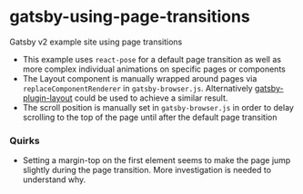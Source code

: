 # gatsby-using-page-transitions

Gatsby v2 example site using page transitions

- This example uses `react-pose` for a default page transition as well as more complex individual animations on specific pages or components
- The Layout component is manually wrapped around pages via `replaceComponentRenderer` in `gatsby-browser.js`. Alternatively [gatsby-plugin-layout](https://github.com/gatsbyjs/gatsby/tree/master/packages/gatsby-plugin-layout) could be used to achieve a similar result.
- The scroll position is manually set in `gatsby-browser.js` in order to delay scrolling to the top of the page until after the default page transition

### Quirks

- Setting a margin-top on the first element seems to make the page jump slightly during the page transition. More investigation is needed to understand why.

